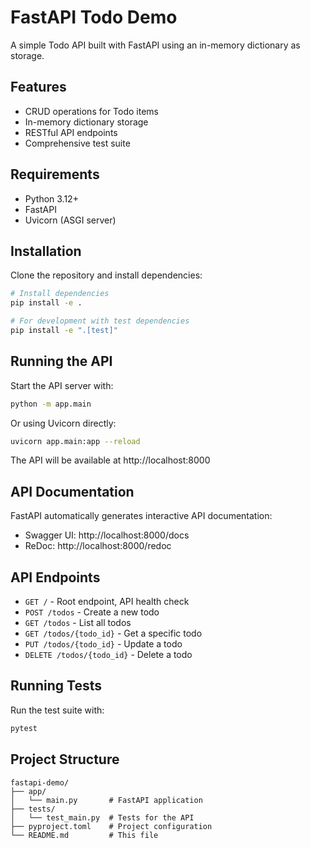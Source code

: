 # FastAPI Todo Demo

A simple Todo API built with FastAPI using an in-memory dictionary as storage.

## Features

- CRUD operations for Todo items
- In-memory dictionary storage
- RESTful API endpoints
- Comprehensive test suite

## Requirements

- Python 3.12+
- FastAPI
- Uvicorn (ASGI server)

## Installation

Clone the repository and install dependencies:

```bash
# Install dependencies
pip install -e .

# For development with test dependencies
pip install -e ".[test]"
```

## Running the API

Start the API server with:

```bash
python -m app.main
```

Or using Uvicorn directly:

```bash
uvicorn app.main:app --reload
```

The API will be available at http://localhost:8000

## API Documentation

FastAPI automatically generates interactive API documentation:
- Swagger UI: http://localhost:8000/docs
- ReDoc: http://localhost:8000/redoc

## API Endpoints

- `GET /` - Root endpoint, API health check
- `POST /todos` - Create a new todo
- `GET /todos` - List all todos
- `GET /todos/{todo_id}` - Get a specific todo
- `PUT /todos/{todo_id}` - Update a todo
- `DELETE /todos/{todo_id}` - Delete a todo

## Running Tests

Run the test suite with:

```bash
pytest
```

## Project Structure

```
fastapi-demo/
├── app/
│   └── main.py       # FastAPI application
├── tests/
│   └── test_main.py  # Tests for the API
├── pyproject.toml    # Project configuration
└── README.md         # This file
```